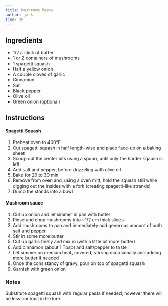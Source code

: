 ```yaml
---
title: Mushroom Pasta
author: jack
time: 20
---
```


<section markdown="1">

## Ingredients

- 1/2 a stick of butter
- 1 or 2 containers of mushrooms
- 1 spagetti squash
- Half a yellow onion
- A couple cloves of garlic
- Cinnamon
- Salt
- Black pepper
- Olive oil
- Green onion (optional)


</section>

## Instructions

#### Spagetti Squash

1. Preheat oven to 400°F
2. Cut spagetti squash in half length-wise and place face-up on a baking sheet
3. Scoop out the center bits using a spoon, until only the harder sqaush is left
3. Add salt and pepper, before drizzeling with olive oil
4. Bake for 20 to 30 min
5. Remove from oven and, using a oven mitt, hold the squash still while digging out the insides with a fork (creating spagetti-like strands)
6. Dump the stands into a bowl

#### Mushroom sauce

1. Cut up onion and let simmer in pan with butter
2. Rinse and chop mushrooms into ~1/2 cm thick slices
3. Add mushrooms to pan and immediately add genorous amount of both salt and pepper
4. Stir in some more butter
5. Cut up garlic finely and mix in (with a little bit more butter)
6. Add cinnamon (about 1 Tbsp) and salt/pepper to taste
7. Let simmer on medium heat, covered, stirring occasionally and adding more butter if needed
8. Once the consistancy of gravy, pour on top of spagetti squash
9. Garnish with green onion


### Notes

Substitute spagetti squash with regular pasta if needed, however there will be less contrast in texture.